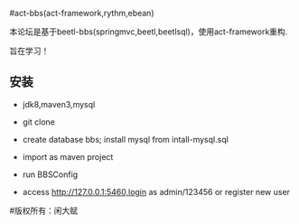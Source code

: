#act-bbs(act-framework,rythm,ebean)
    
本论坛是基于beetl-bbs(springmvc,beetl,beetlsql)，使用act-framework重构.

旨在学习！

## 安装

* jdk8,maven3,mysql

* git clone 

* create database bbs; install mysql from intall-mysql.sql

* import as maven project

* run BBSConfig

* access  http://127.0.0.1:5460,login as admin/123456 or register new user

#版权所有：闲大赋  
